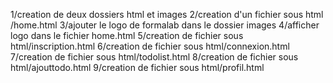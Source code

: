 1/creation de deux dossiers html et images
2/creation d'un fichier sous html /home.html
3/ajouter le logo de formalab dans le dossier images 
4/afficher logo dans le fichier home.html
5/creation de fichier sous html/inscription.html
6/creation de fichier sous html/connexion.html
7/creation de fichier sous html/todolist.html
8/creation de fichier sous html/ajouttodo.html
9/creation de fichier sous html/profil.html
